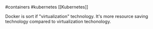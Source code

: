 #containers #kubernetes
[[Kubernetes]]

Docker is sort if "virtualization" technology. It's more resource saving technology compared to virtualization techonology.

